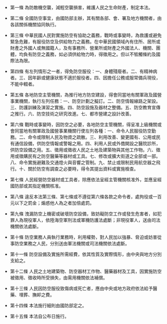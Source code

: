 * 第一條 為防敵機空襲，減輕空襲損害，維護人民之生命財產，制定本法。

* 第二條 全國防空事宜，由國防部主辦，其有關各部、會、署及地方機關者，由各該關係機關協同執行。

* 第三條 中華民國人民對實施防空有協助之義務，戰時或事變時，為救護或避免緊急危難，有服役防空及供給物力之義務。在中華民國領域內有住所、居所或財產之外國人或無國籍人，及有事務所、營業所或財產之外國法人、機關、團體，均負有防空之義務，如必須供給物力時，得徵用之。但以不牴觸條約及國際法為限。

* 第四條 有左列情形之一者，得免防空服役：一、身體殘廢者。二、有精神病者。三、因年齡或健康狀態不適於服役者。四、因擔任公務或服常備兵現役，不能中輟者。

* 第五條 各地防空主管機關，為推行地方防空建設，得會同當地有關軍政及國營事業機關，執行左列任務：一、防空計劃之擬訂。二、防空情報線路之架設。三、防護訓練及演習之實施。四、防空設施及器材之整備。五、防空教育宣傳之推行。六、防空技術之研究改進。七、都市營建之設計改善。

* 第六條 戰時或事變時，因防空之必要，各地防空主管機關，得呈准上級機關或會同當地有關軍政及國營事業機關行使左列各種：一、命令人民服役防空勤務。二、命令或限制人民及物資之疏散。三、利用改善、變更國有、公用或民有通信設備，供防空情報或警報之用。四、利用人民或外僑開設之醫院診所，供防空設備之用。五、徵用或徵收人民之土地及建築物與其他工作物。六、徵用或徵購民有之防空醫藥等器材或工具。七、修改或擴大街道之全部或一部。八、命令實施避難及交通燈火與音響之管制。九、禁止或限制民用航空器之飛行。十、關於防空有調查之必要時，得令其提出資料或實施檢查。

* 第七條 人民經營防空器材或工具者，除應依法呈經主管機關核准外，並應呈經國防部或其指定機關核准。

* 第八條 違反本法第三條、第七條或不遵從第六條各款之命令者，處拘役或一百元以下之罰金；煽惑他人為之者加倍處罰。

* 第九條 洩漏防空上機密或破壞防空設備，致妨礙防空工作或發生危害者，如犯罪人為現役軍人，依陸海空軍刑法或軍機防護法處斷；非現役軍人，送由司法機關依法處斷。

* 第十條 防空業務人員執行業務時，利用權勢，對人民加以強暴、脅迫或妨害從事防空業務之人民，分別送由軍法機關或司法機關依法處斷。

* 第十一條 防空設備及實施所需經費，依其性質及實際情形，由中央與地方分別支給之。

* 第十二條 人民之土地建築物、防空器材工作物、醫藥器材及工具，因實施防空被徵用、徵收時所受損失，由需用機關依法補償。

* 第十三條 人民因防空服役致傷病或死亡者，應由中央或地方政府依法給予醫藥、埋葬、撫卹之費。

* 第十四條 本法施行細則由國防部定之。

* 第十五條 本法自公布日施行。

